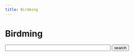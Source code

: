 ```yaml
---
title: Birdming
---
```


# Birdming

<form name="cse" id="searchbox" action="/search/">
  <input type="hidden" name="cref" value="" />
  <input type="hidden" name="ie" value="utf-8" />
  <input type="hidden" name="hl" value="zh-CN" />
  <input name="q" type="text" size="40" />
  <input type="submit" name="sa" value="search" />
</form>

